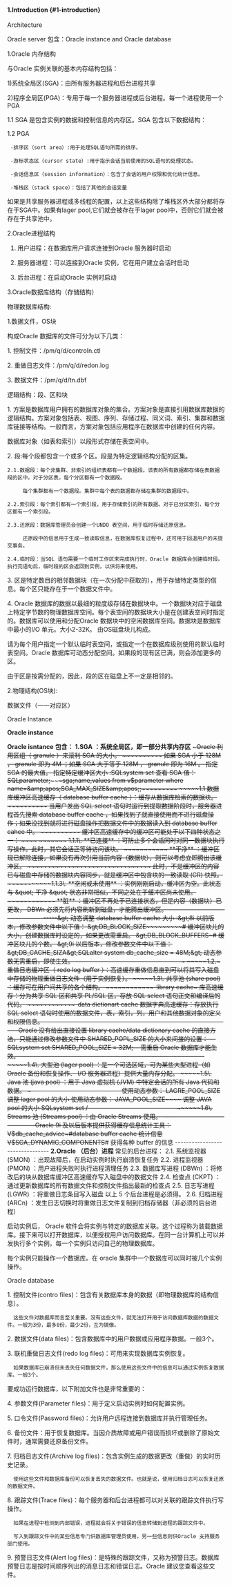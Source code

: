 #### 1.Introduction {#1-introduction}

Architecture

Oracle server 包含：Oracle instance and Oracle database

1.Oracle 内存结构

与Oracle 实例关联的基本内存结构包括：

  1)系统全局区(SGA)：由所有服务器进程和后台进程共享

  2)程序全局区(PGA)：专用于每一个服务器进程或后台进程。每一个进程使用一个PGA

1.1 SGA 是包含实例的数据和控制信息的内存区。SGA 包含以下数据结构：

1.2 PGA

     -排序区（sort area）:用于处理SQL语句所需的排序。

     -游标状态区（cursor state）:用于指示会话当前使用的SQL语句的处理状态。

     -会话信息区（session information）：包含了会话的用户权限和优化统计信息。

     -堆栈区（stack space）：包括了其他的会话变量

如果是共享服务器进程或多线程的配置，以上这些结构除了堆栈区外大部分都将存在于SGA中。如果有lager pool,它们就会被存在于lager pool中，否则它们就会被存在于共享池中。

2.Oracle进程结构

  1) 用户进程：在数据库用户请求连接到Oracle 服务器时启动

  2) 服务器进程：可以连接到Oracle 实例，它在用户建立会话时启动

  3) 后台进程：在启动Oracle 实例时启动

3.Oracle数据库结构（存储结构）

物理数据库结构:

1.数据文件，OS块

构成Oracle 数据库的文件可分为以下几类：

1\. 控制文件：/pm/q/d/controln.ctl

2\. 重做日志文件：/pm/q/d/redon.log

3\. 数据文件：/pm/q/d/tn.dbf

逻辑结构：段、区和块

1\. 方案是数据库用户拥有的数据库对象的集合。方案对象是直接引用数据库数据的逻辑结构。方案对象包括表、视图、序列、存储过程、同义词、索引、集群和数据库链接等结构。一般而言，方案对象包括应用程序在数据库中创建的任何内容。

数据库对象（如表和索引）以段形式存储在表空间中。

2\. 段:每个段都包含一个或多个区。段是为特定逻辑结构分配的区集。

    2.1.数据段：每个非集群、非索引的组织表都有一个数据段。该表的所有数据都存储在表数据段的区中。对于分区表，每个分区都有一个数据段。

         每个集群都有一个数据段。集群中每个表的数据都存储在集群的数据段中。

    2.2.索引段：每个索引都有一个索引段，用于存储索引的所有数据。对于已分区索引，每个分区都有一个索引段。

    2.3.还原段：数据库管理员会创建一个UNDO 表空间，用于临时存储还原信息。

         还原段中的信息用于生成一致读取信息，在数据库恢复过程中，还可用于回退用户的未提交事务。

    2.4.临时段：当SQL 语句需要一个临时工作区来完成执行时，Oracle 数据库会创建临时段。执行完语句后，临时段的区会返回到实例，以供将来使用。

3\. 区是特定数目的相邻数据块（在一次分配中获取的），用于存储特定类型的信息。每个区只能存在于一个数据文件中。

4\. Oracle 数据库的数据以最细的粒度级存储在数据块中。一个数据块对应于磁盘上特定字节数的物理数据库空间。每个表空间的数据块大小是在创建表空间时指定的。数据库可以使用和分配Oracle 数据块中的空闲数据库空间。数据块是数据库中最小的I/O 单元。大小2-32K。 由OS磁盘块儿构成。

请为每个用户指定一个默认临时表空间，或指定一个在数据库级别使用的默认临时表空间。Oracle 数据库可动态分配空间。如果段的现有区已满，则会添加更多的区。

由于区是按需分配的，因此，段的区在磁盘上不一定是相邻的。

2.物理结构(OS块):

数据文件（一一对应区）

Oracle Instance

**Oracle instance**

**Oracle isntance** **包含：** **1.SGA** **：系统全局区，即一部分共享内存区** ~~~~~~~~~Oracle 利用区组（ granule ）来滚利 SGA 的大小。 ~~~~~~~~~~ 如果 SGA 小于 128M ， granule 即为 4M ；如果 SGA 大于等于 128M ， granule 即为 16M 。 指定 SGA 的最大值。 指定特定缓冲区大小 :SQLsystem set~~ 查看 SGA 值： SQLparameter;~~~~~~~~~~~~~~~~~~~sga;~~~~~~~~~~~~~~~~~~~~name,values from v$parameter where name=&amp;apos;SGA_MAX_SIZE&amp;apos;;~~~~~~~~~ ~~~~~1.1 数据库缓冲区高速缓存（ database buffer cache ）：缓存从数据库检索的数据块。 ~~~~~~~~~~ 当用户发出 SQL select 语句时运行到提取数据阶段时，服务器进程首先搜索 database buffer cache ，如果找到了就直接使用而不进行磁盘操作；如果没找到就将进行磁盘操作把数据文件中的数据读入到 database buffer cahce 中。 ~~~~~~~~~~ 缓冲区高速缓存中的缓冲区可能处于以下四种状态之一： ~~~~ ~~~~~~~ 1.1.1\. **已连接** ：可防止多个会话同时对同一数据块执行写操作。此时，其它会话正等待访问该块。 ~~~~~~~~~~~ **干净** ：缓冲区现已解除连接，如果没有再次引用当前内容（数据块），则可以考虑立即腾出该缓冲区。 ~~~~~~~~~~~~~~~~~~~~~~~~~~~~~~~ 此时，不是缓冲区的内容已与磁盘中存储的数据块内容同步，就是缓冲区中包含块的一致读取 (CR) 快照。 ~~~~~~~~~~~1.1.3\. **空闲或未使用** ：实例刚刚启动，缓冲区为空。此状态与 &quot; 干净 &quot; 状态非常相似，不同之处在于缓冲区尚未使用。 ~~~~~~~~~~~~ **脏** ：缓冲区不再处于已连接状态，但是内容（数据块）已更改， DBWn 必须先将内容刷新到磁盘，才能腾出缓冲区。 --------------------------------------&gt; 动态调整 database buffer cache 大小 :&gt;8i 以前版本，修改参数文件中以下值： &gt;DB_BLOCK_SIZE~~~~~~~~~# 缓冲区块儿的大小，创建数据库时设定的，如果更改需重启。 &gt;DB_BLOCK_BUFFERS~# 缓冲区块儿的个数。 &gt;9i 以后版本，修改参数文件中以下值： &gt;DB_CACHE_SIZA&gt;SQLalter system db_cache_size = 48M;&gt; 动态参数无需重启，即使生效。 --------------------------------------~ ~~~~~1.2.~ 重做日志缓冲区（ redo log buffer ）：高速缓存重做信息直到可以将其写入磁盘中存储的物理重做日志文件（用于实例恢复）。 ~~~~~1.3\. 共享池 (share pool) ：缓存可在用户间共享的各个结构。 ~~~~~~~~~~~~-library cache~ 库高速缓存：分为共享 SQL 区和共享 PL/SQL 区，存放 SQL select 语句正文和编译后的代码。 ~~~~~~~~~~~~-data dictionart cache 数据字典高速缓存：存放执行 SQL select 语句时使用的数据文件，表，索引，列，用户和其他数据对象的定义和权限信息。 --------------------------------------------------------------------Oracle 没有给出直接设置 library cache/data dictionary cache 的直接方法，只能通过修改参数文件中 SHARED_POPL_SIZE 的大小来间接的设置： --SQLsystem set SHARED_POOL_SIZE = 32M;-- 需重启 Oracle 数据库才能生效。 ------------------------------------------------------------------~~~~~1.4\. 大型池 (lager pool) ：是一个可选区域，可为某些大型进程（如 Oracle 备份和恢复操作、 I/O 服务器进程）提供大量内存分配。 ~~~~~1.5\. Java 池 (java pool) ：用于 Java 虚拟机 (JVM) 中特定会话的所有 Java 代码和数据。 ~-------------------------------- 使用动态参数： LAGRE_POOL_SIZE 调整 lager pool 的大小 使用动态参数： JAVA_POOL_SIZE~~~~ 调整 JAVA pool 的大小 SQLsystem set /--------------------------------~~~~~~1.6\. Streams 池 (Streams pool) ：由 Oracle Streams 使用。 --------------------------------Oracle 9i 及以后版本提供获得缓存信息统计工具： V$db_cache_advice~~~~~~~~~~~~~~~~~~~~~~~~~~~#database buffer cache 统计信息 V$SGA_DYNAMIC_COMPONENTS~~~~# 获得各种 buffer 的信息 -------------------------------- **2.Oracle （后台）进程** 常见的后台进程： 2.1\. 系统监视器 (SMON) ：出现故障后，在启动实例时执行崩溃恢复任务 2.2\. 进程监视器 (PMON) ：用户进程失败时执行进程清理任务 2.3\. 数据库写进程 (DBWn) ：将修改后的块从数据库缓冲区高速缓存写入磁盘中的数据文件 2.4\. 检查点 (CKPT) ：通过更新数据库的所有数据文件和控制文件指出最新的检查点 2.5\. 日志写进程 (LGWR) ：将重做日志条目写入磁盘 以上 5 个后台进程是必须得。 2.6\. 归档进程 (ARCn) ：发生日志切换时将重做日志文件复制到归档存储器（非必须的后台进程）

启动实例后， Oracle 软件会将实例与特定的数据库关联。这个过程称为装载数据库。接下来可以打开数据库，以便授权用户访问数据库。在同一台计算机上可以并发执行多个实例，每一个实例只访问自己的物理数据库。

每个实例只能操作一个数据库。在 oracle 集群中一个数据库可以同时被几个实例操作。

Oracle database

  1\. 控制文件(contro files)：包含有关数据库本身的数据（即物理数据库的结构信息）。

      这些文件对数据库而言至关重要。没有这些文件，就无法打开用于访问数据库数据的数据文件。一般为3份，最多8份，最少2份，互为镜像。

  2\. 数据文件(data files)：包含数据库中的用户数据或应用程序数据。一般3个。

  3\. 联机重做日志文件(redo log files)：可用来实现数据库实例恢复。

      如果数据库已崩溃但未丢失任何数据文件，那么使用这些文件中的信息可以通过实例恢复数据库。一般3个。

要成功运行数据库，以下附加文件也是非常重要的：

  4\. 参数文件(Parameter files)：用于定义启动实例时如何配置实例。

  5\. 口令文件(Password files)：允许用户远程连接到数据库并执行管理任务。

  6\. 备份文件：用于恢复数据库。当因介质故障或用户错误而损坏或删除了原始文件时，通常需要还原备份文件。

  7\. 归档日志文件(Archive log files)：包含实例生成的数据更改（重做）的实时历史记录。

      使用这些文件和数据库备份可以恢复丢失的数据文件。也就是说，使用归档日志可以恢复还原的数据文件。  

  8\. 跟踪文件(Trace files)：每个服务器和后台进程都可以对关联的跟踪文件执行写操作。

      如果在进程中检测到内部错误，进程就会将关于错误的信息转储到进程的跟踪文件中。

      写入到跟踪文件中的某些信息专门供数据库管理员使用，另一些信息则供Oracle 支持服务部门使用。

  9\. 预警日志文件(Alert log files)：是特殊的跟踪文件，又称为预警日志。数据库预警日志是按时间顺序列出的消息日志和错误日志。Oracle 建议您查看这些文件。